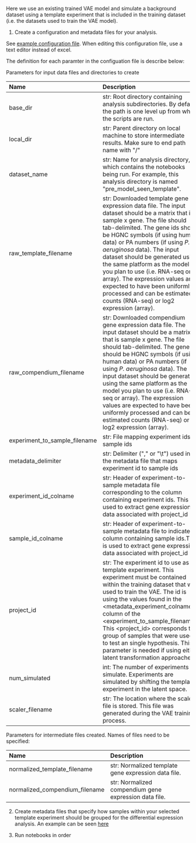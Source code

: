 Here we use an existing trained VAE model and simulate a background dataset using a template experiment that is included in the training dataset (i.e. the datasets used to train the VAE model).


1. Create a configuration and metadata files for your analysis. 

See [example configuration file]().
When editing this configuration file, use a text editor instead of excel.

The definition for each paramter in the configuation file is describe below:

Parameters for input data files and directories to create

| Name | Description |
| :--- | :---------- |
| base_dir| str: Root directory containing analysis subdirectories. By default the path is one level up from where the scripts are run.|
| local_dir| str: Parent directory on local machine to store intermediate results. Make sure to end path name with "/"|
| dataset_name| str: Name for analysis directory, which contains the notebooks being run. For example, this analysis directory is named "pre_model_seen_template".|
| raw_template_filename | str: Downloaded template gene expression data file. The input dataset should be a matrix that is sample x gene. The file should tab-delimited. The gene ids should be HGNC symbols (if using human data) or PA numbers (if using *P. aeruginosa* data). The input dataset should be generated using the same platform as the model you plan to use (i.e. RNA-seq or array). The expression values are expected to have been uniformly processed and can be estimated counts (RNA-seq) or log2 expression (array).|
| raw_compendium_filename | str: Downloaded compendium gene expression data file. The input dataset should be a matrix that is sample x gene. The file should tab-delimited. The gene ids should be HGNC symbols (if using human data) or PA numbers (if using *P. aeruginosa* data). The input dataset should be generated using the same platform as the model you plan to use (i.e. RNA-seq or array). The expression values are expected to have been uniformly processed and can be estimated counts (RNA-seq) or log2 expression (array).|
| experiment_to_sample_filename | str:  File mapping experiment ids to sample ids|
| metadata_delimiter | str:  Delimiter ("," or "\t") used in the metadata file that maps experiment id to sample ids|
| experiment_id_colname | str:  Header of experiment-to-sample metadata file corresponding to the column containing experiment ids. This is used to extract gene expression data associated with project_id|
| sample_id_colname | str:   Header of experiment-to-sample metadata file to indicate column containing sample ids.This is used to extract gene expression data associated with project_id|
| project_id | str:  The experiment id to use as template experiment. This experiment must be contained within the training dataset that was used to train the VAE. The id is using the values found in the <metadata_experiment_colname> column of the <experiment_to_sample_filename>. This <project_id> corresponds to a group of samples that were used to test an single hypothesis. This parameter is needed if using either latent transformation approaches.|
| num_simulated| int: The number of experiments to simulate. Experiments are simulated by shifting the template experiment in the latent space.|
| scaler_filename | str: The location where the scaler file is stored. This file was generated during the VAE training process.|

Parameters for intermediate files created. Names of files need to be specified:

| Name | Description |
| :--- | :---------- |
| normalized_template_filename | str: Normalized template gene expression data file.|
| normalized_compendium_filename | str: Normalized compendium gene expression data file.|

2. Create metadata files that specify how samples within your selected template experiment should be grouped for the differential expression analysis. 
An example can be seen [here]()

3. Run notebooks in order

